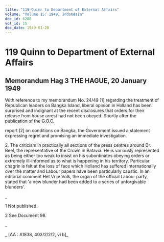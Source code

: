 ```yaml
---
title: "119 Quinn to Department of External Affairs"
volume: "Volume 15: 1949, Indonesia"
doc_id: 6288
vol_id: 15
doc_date: 1949-01-20
---
```


# 119 Quinn to Department of External Affairs

## Memorandum Hag 3 THE HAGUE, 20 January 1949

With reference to my memorandum No. 24/49 [1] regarding the treatment of Republican leaders on Bangka Island, liberal opinion in Holland has been surprised and indignant at the recent disclosures that orders for their release from house arrest had not been obeyed. Shortly after the publication of the G.O.C.

report [2] on conditions on Bangka, the Government issued a statement expressing regret and promising an immediate investigation.

2\. The criticism in practically all sections of the press centres around Dr. Beel, the representative of the Crown in Batavia. He is variously represented as being either too weak to insist on his subordinates obeying orders or extremely ill-informed as to what is happening in his territory. Particular chagrin is felt at the loss of face which Holland has suffered internationally over the matter and Labour papers have been particularly caustic. In an editorial comment Het Vrije Volk, the organ of the official Labour party, stated that 'a new blunder had been added to a series of unforgivable blunders'.

_

1 Not published.

2 See Document 98.

_

_ [AA : A1838, 403/2/2/2, vi b]_
